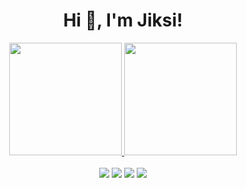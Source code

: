 <h1 align="center">Hi 👋, I'm Jiksi!</h1>
<div align="center">
  <a href="https://github.com/jiksi">
  <img height="180em" src="https://github-readme-stats.vercel.app/api?username=jiksi&show_icons=true&theme=dark&include_all_commits=true&count_private=true"/>
  <img height="180em" src="https://github-readme-stats.vercel.app/api/top-langs/?username=jiksi&layout=compact&langs_count=7&theme=dark"/>
</div>
<br>
<div align ="center"> 
  <a href="https://www.instagram.com/jiksilalapo" target="_blank"><img src="https://img.shields.io/badge/-Instagram-%23333?style=for-the-badge&logo=instagram&logoColor=white" target="_blank"></a>
 <a href="https://www.facebook.com/zhicxi/" target="_blank"><img src="https://img.shields.io/badge/Facebook-%23333?style=for-the-badge&logo=facebook&logoColor=white" target="_blank"></a> 
  <a href = "mailto:zhicxi.ap@gmail.com"><img src="https://img.shields.io/badge/-Gmail-%23333?style=for-the-badge&logo=gmail&logoColor=white" target="_blank"></a>
  <a href="https://www.linkedin.com/in/zhicxi-azis-72ab5a222/" target="_blank"><img src="https://img.shields.io/badge/-LinkedIn-%23333?style=for-the-badge&logo=linkedin&logoColor=white" target="_blank"></a> 
</div>
